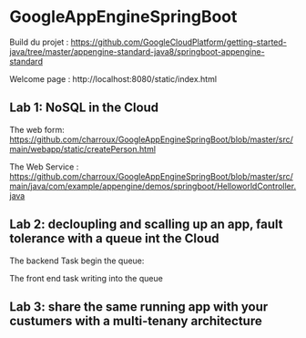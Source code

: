# GoogleAppEngineSpringBoot

Build du projet : https://github.com/GoogleCloudPlatform/getting-started-java/tree/master/appengine-standard-java8/springboot-appengine-standard

Welcome page : http://localhost:8080/static/index.html

## Lab 1: NoSQL in the Cloud

The web form: https://github.com/charroux/GoogleAppEngineSpringBoot/blob/master/src/main/webapp/static/createPerson.html

The Web Service : https://github.com/charroux/GoogleAppEngineSpringBoot/blob/master/src/main/java/com/example/appengine/demos/springboot/HelloworldController.java

## Lab 2: decloupling and scalling up an app, fault tolerance with a queue int the Cloud

The backend Task begin the queue: 

The front end task writing into the queue

## Lab 3:  share the same running app with your custumers with a multi-tenany architecture

 
